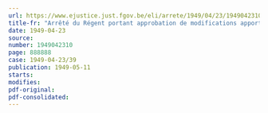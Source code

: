```yaml
---
url: https://www.ejustice.just.fgov.be/eli/arrete/1949/04/23/1949042310/justel
title-fr: "Arrêté du Régent portant approbation de modifications apportées aux statuts d'une caisse de compensation pour allocations familiales"
date: 1949-04-23
source:
number: 1949042310
page: 888888
case: 1949-04-23/39
publication: 1949-05-11
starts:
modifies:
pdf-original:
pdf-consolidated:
---
```


